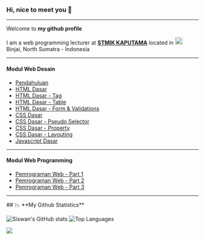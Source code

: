 ### Hi, nice to meet you 👋
<hr />
<p>Welcome to <b>my github profile</b></p>
<p>I am a web programming lecturer at <b><a href="http://kaputama.ac.id/">STMIK KAPUTAMA</a></b> located in <img src="https://cdn-icons-png.flaticon.com/512/323/323372.png" width="20" style="margin: 0; padding: 0;"/> Binjai, North Sumatra - Indonesia</p>
<hr />
<h4>Modul Web Desain</h4>
<ul>
  <li><a href="https://drive.google.com/file/d/1j5MFExi9-1x_CN3cNADBfmRab9DKR-IR/view?usp=sharing">Pendahuluan</a></li>
  <li><a href="https://drive.google.com/file/d/1Jrl8EDzZidBq-Y4zPbFg7Y7DK75893b-/view?usp=sharing">HTML Dasar</a></li>
  <li><a href="https://drive.google.com/file/d/18MbgPPgWrEe95JEmGBvAtTQFfKTxzIze/view?usp=sharing">HTML Dasar - Tag</a></li>
  <li><a href="https://drive.google.com/file/d/1LnMSOeGqA4K4IgAHFGokAGRxA9uIgBzq/view?usp=sharing">HTML Dasar - Table</a></li>
  <li><a href="https://drive.google.com/file/d/1EnYjdmZ7HibViIfhcuFRXHrBV9fH0rI2/view?usp=sharing">HTML Dasar - Form & Validations</a></li>
  <li><a href="https://drive.google.com/file/d/1qC1ksus_7gKDZROytQiloddXgLuxLEVH/view?usp=sharing">CSS Dasar</a></li>
  <li><a href="https://drive.google.com/file/d/1H2YSkcB_yOEX_PQbXsOal6vNFovXEgCX/view?usp=sharing">CSS Dasar - Pseudo Selector</a></li>
  <li><a href="https://drive.google.com/file/d/14-DZ_tt2djJs-vB4APqTOnNxchUOweu5/view?usp=sharing">CSS Dasar - Property</a></li>
  <li><a href="https://drive.google.com/file/d/14vjpv-m1-LdetTYblan02CdJW5M5tLqR/view?usp=sharing">CSS Dasar - Layouting</a></li>
  <li><a href="https://drive.google.com/file/d/1IHt3vSjqPQnbw8eGlF4E84A7K-IlunhQ/view?usp=sharing">Javascript Dasar</a></li>
</ul>
<hr />
<h4>Modul Web Programming</h4>
<ul>
  <li><a href="https://drive.google.com/file/d/1l0JnTGUR-Ko6I_VAGWh2VvZJIuXjb44A/view?usp=sharing">Pemrograman Web - Part 1</a></li>
  <li><a href="https://drive.google.com/file/d/1yuT4duSrmCd16mm4-WsyhsxchKEZRDHr/view?usp=sharing">Pemrograman Web - Part 2</a></li>
  <li><a href="https://drive.google.com/file/d/1ABinJSDPG8Jw9dCqmOT5bWzQqgC2paq0/view?usp=sharing">Pemrograman Web - Part 3</a></li>
</ul>
<hr />
## 📉 **My Github Statistics**

![Siswan's GitHub stats](https://github-readme-stats.vercel.app/api?username=siswansyahputra&hide=contribs,prs)
![Top Languages](https://github-readme-stats.vercel.app/api/top-langs/?username=siswansyahputra&layout=compact)

![](https://komarev.com/ghpvc/?username=siswansyahputra)
